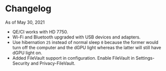 # Changelog

As of May 30, 2021
- QE/CI works with HD 7750.
- Wi-Fi and Bluetooth upgraded with USB devices and adapters.
- Use hibernation `25` instead of normal sleep `0` because the former would turn off the computer and the dGPU light whereas the latter will still have dGPU light on.
- Added FileVault support in configuration. Enable FileVault in Settings-Security and Privacy-FileVault.
